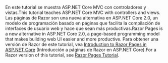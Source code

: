 <span data-ttu-id="e7386-101">En este tutorial se muestra ASP.NET Core MVC con controladores y vistas.</span><span class="sxs-lookup"><span data-stu-id="e7386-101">This tutorial teaches ASP.NET Core MVC with controllers and views.</span></span> <span data-ttu-id="e7386-102">Las páginas de Razor son una nueva alternativa en ASP.NET Core 2.0, un modelo de programación basado en páginas que facilita la compilación de interfaces de usuario web y hace que sean más productivas.</span><span class="sxs-lookup"><span data-stu-id="e7386-102">Razor Pages is a new alternative in ASP.NET Core 2.0, a page-based programming model that makes building web UI easier and more productive.</span></span> <span data-ttu-id="e7386-103">Para obtener una versión de Razor de este tutorial, vea [Introduction to Razor Pages in ASP.NET Core](xref:mvc/razor-pages/index) (Introducción a páginas de Razor en ASP.NET Core).</span><span class="sxs-lookup"><span data-stu-id="e7386-103">For a Razor version of this tutorial, see [Razor Pages Tutorial](xref:mvc/razor-pages/index).</span></span> 
